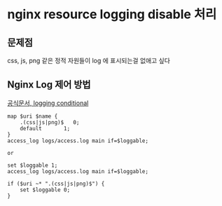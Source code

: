# nginx resource logging disable 처리

## 문제점
css, js, png 같은 정적 자원들이 log 에 표시되는걸 없애고 싶다

## Nginx Log 제어 방법

[공식문서, logging conditional](https://docs.nginx.com/nginx/admin-guide/monitoring/logging/#conditional)

```
map $uri $name {
    .(css|js|png)$   0;
    default       1;
}
access_log logs/access.log main if=$loggable;

or

set $loggable 1;
access_log logs/access.log main if=$loggable;

if ($uri ~* ".(css|js|png)$") {
    set $loggable 0;
}
```